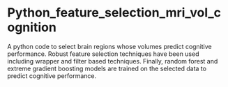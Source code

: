 # Python_feature_selection_mri_vol_cognition
A python code to select brain regions whose volumes predict cognitive performance. Robust feature selection techniques have been used including wrapper and filter based techniques. Finally, random forest and extreme gradient boosting models are trained on the selected data to predict cognitive performance.
